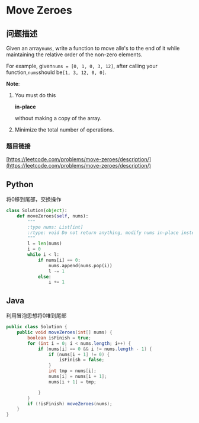 # Move Zeroes

## 问题描述

Given an array`nums`, write a function to move all`0`'s to the end of it while maintaining the relative order of the non-zero elements.

For example, given`nums = [0, 1, 0, 3, 12]`, after calling your function,`nums`should be`[1, 3, 12, 0, 0]`.

**Note**:

1. You must do this

   **in-place**

   without making a copy of the array.

2. Minimize the total number of operations.

### 题目链接

[https://leetcode.com/problems/move-zeroes/description/](https://leetcode.com/problems/move-zeroes/description/)

## Python

将0移到尾部，交换操作

```python
class Solution(object):
    def moveZeroes(self, nums):
        """
        :type nums: List[int]
        :rtype: void Do not return anything, modify nums in-place instead.
        """
        l = len(nums)
        i = 0
        while i < l:
            if nums[i] == 0:
                nums.append(nums.pop(i))
                l -= 1
            else:
                i += 1
```

## Java

利用冒泡思想将0堆到尾部

```java
public class Solution {
    public void moveZeroes(int[] nums) {
        boolean isFinish = true;
        for (int i = 0; i < nums.length; i++) {
            if (nums[i] == 0 && i != nums.length - 1) {
                if (nums[i + 1] != 0) {
                    isFinish = false;
                }
                int tmp = nums[i];
                nums[i] = nums[i + 1];
                nums[i + 1] = tmp;

            }
        }
        if (!isFinish) moveZeroes(nums);
    }
}
```

